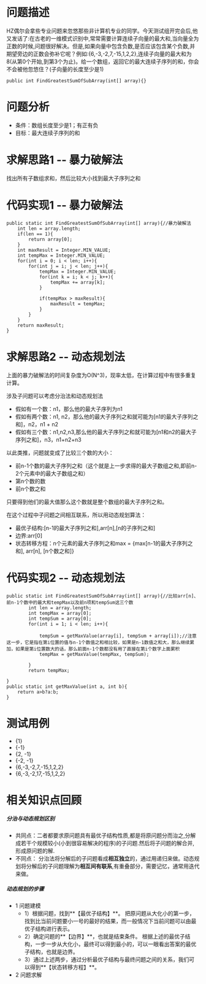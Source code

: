 # 问题描述
HZ偶尔会拿些专业问题来忽悠那些非计算机专业的同学。今天测试组开完会后,他又发话了:在古老的一维模式识别中,常常需要计算连续子向量的最大和,当向量全为正数的时候,问题很好解决。但是,如果向量中包含负数,是否应该包含某个负数,并期望旁边的正数会弥补它呢？例如:{6,-3,-2,7,-15,1,2,2},连续子向量的最大和为8(从第0个开始,到第3个为止)。给一个数组，返回它的最大连续子序列的和，你会不会被他忽悠住？(子向量的长度至少是1)

```
public int FindGreatestSumOfSubArray(int[] array){}
```
# 问题分析
- 条件：数组长度至少是1；有正有负
- 目标：最大连续子序列的和


# 求解思路1 -- 暴力破解法
找出所有子数组求和，然后比较大小找到最大子序列之和
# 代码实现1 -- 暴力破解法

```
public static int FindGreatestSumOfSubArray(int[] array){//暴力破解法
	int len = array.length;
	if(len == 1){
		return array[0];
	}
	int maxResult = Integer.MIN_VALUE;
	int tempMax = Integer.MIN_VALUE;
	for(int i = 0; i < len; i++){
		for(int j = i; j < len; j++){
			tempMax = Integer.MIN_VALUE;
			for(int k = i; k < j; k++){
				tempMax += array[k];
			}
			
			if(tempMax > maxResult){
				maxResult = tempMax;
			}
		}
	}
	return maxResult;
}
```
# 求解思路2 -- 动态规划法
上面的暴力破解法的时间复杂度为O(N^3)，现率太低，在计算过程中有很多重复计算。

涉及子问题可以考虑分治法和动态规划法
- 假如有一个数：n1，那么他的最大子序列为n1
- 假如有两个数：n1, n2，那么他的最大子序列之和就可能为[n1的最大子序列之和]，n2，n1 + n2
- 假如有三个数：n1,n2,n3,那么他的最大子序列之和就可能为[n1和n2的最大子序列之和]，n3，n1+n2+n3

以此类推，问题就变成了比较三个数的大小：
- 前n-1个数的最大子序列之和（这个就是上一步求得的最大子数组之和,即前n-2个元素中的最大子数组之和）
- 第n个数的数
- 前n个数之和

只要得到他们的最大值那么这个数就是整个数组的最大子序列之和。

在这个过程中子问题之间相互联系，所以用动态规划算法：
- 最优子结构:[n-1的最大子序列之和],arr[n],[n的子序列之和]
- 边界:arr[0]
- 状态转移方程：n个元素的最大子序列之和max = {max[n-1的最大子序列之和], arr[n], [n个数之和]}

# 代码实现2 -- 动态规划法


```
public static int FindGreatestSumOfSubArray(int[] array){//比较arr[n]、前n-1个数中的最大和tempMax以及前n项和tempSum这三个数
		int len = array.length;
		int tempMax = array[0];	
		int tempSum = array[0];	 
		for(int i = 1; i < len; i++){
			
			tempSum = getMaxValue(array[i], tempSum + array[i]);//注意这一步，它是指在第i位置的值与n-1个数值之和相比较，如果是n-1数值之和大，那么继续累加，如果是第i位置数大的话，那么前面n-1个数都没有用了直接在第i个数字上面累积
			tempMax = getMaxValue(tempMax, tempSum);
			
		}
		return tempMax;
	
}
public static int getMaxValue(int a, int b){
	return a>b?a:b;
}
```

# 测试用例
- {1}
- {-1}
- {2, -1}
- {-2, -1}
- {6,-3,-2,7,-15,1,2,2}
- {6,-3,-2,17,-15,1,2,2}


# 相关知识点回顾
##### 分治与动态规划区别
- 共同点：二者都要求原问题具有最优子结构性质,都是将原问题分而治之,分解成若干个规模较小(小到很容易解决的程序)的子问题.然后将子问题的解合并,形成原问题的解.
- 不同点：
分治法将分解后的子问题看成**相互独立**的，通过用递归来做。动态规划将分解后的子问题理解为**相互间有联系**,有重叠部分，需要记忆，通常用迭代来做。

##### 动态规划的步骤
- 1 问题建模
    - 1）根据问题，找到**【最优子结构】**。
把原问题从大化小的第一步，找到比当前问题要小一号的最好的结果，而一般情况下当前问题可以由最优子结构进行表示。
    - 2）确定问题的**【边界】**，也就是结束条件。
根据上述的最优子结构，一步一步从大化小，最终可以得到最小的，可以一眼看出答案的最优子结构，也就是边界。
    - 3）通过上述两步，通过分析最优子结构与最终问题之间的关系，我们可以得到**【状态转移方程】**。
- 2 问题求解